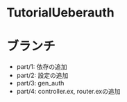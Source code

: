 # TutorialUeberauth

# ブランチ

* part/1: 依存の追加
* part/2: 設定の追加
* part/3: gen_auth
* part/4: controller.ex, router.exの追加